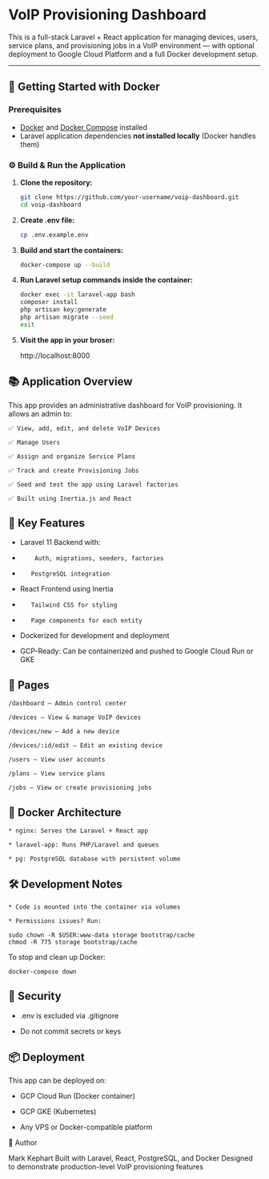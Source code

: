 # VoIP Provisioning Dashboard

This is a full-stack Laravel + React application for managing devices, users, service plans, and provisioning jobs in a VoIP environment — with optional deployment to Google Cloud Platform and a full Docker development setup.

---

## 🚀 Getting Started with Docker

### Prerequisites

- [Docker](https://docs.docker.com/get-docker/) and [Docker Compose](https://docs.docker.com/compose/install/) installed
- Laravel application dependencies **not installed locally** (Docker handles them)

### ⚙️ Build & Run the Application

1. **Clone the repository:**

   ```bash
   git clone https://github.com/your-username/voip-dashboard.git
   cd voip-dashboard

2. **Create .env file:**

    ```bash
    cp .env.example.env

3. **Build and start the containers:**

    ```bash
    docker-compose up --build

4. **Run Laravel setup commands inside the container:**

    ```bash
    docker exec -it laravel-app bash
    composer install
    php artisan key:generate
    php artisan migrate --seed
    exit

5. **Visit the app in your broser:**

    http://localhost:8000

## 📚 Application Overview

This app provides an administrative dashboard for VoIP provisioning. It allows an admin to:

    ✅ View, add, edit, and delete VoIP Devices

    ✅ Manage Users

    ✅ Assign and organize Service Plans

    ✅ Track and create Provisioning Jobs

    ✅ Seed and test the app using Laravel factories

    ✅ Built using Inertia.js and React

## 📁 Key Features

*    Laravel 11 Backend with:

*         Auth, migrations, seeders, factories

*        PostgreSQL integration

*    React Frontend using Inertia

*        Tailwind CSS for styling

*        Page components for each entity

*    Dockerized for development and deployment

*    GCP-Ready: Can be containerized and pushed to Google Cloud Run or GKE

## 🧱 Pages

    /dashboard – Admin control center

    /devices – View & manage VoIP devices

    /devices/new – Add a new device

    /devices/:id/edit – Edit an existing device

    /users – View user accounts

    /plans – View service plans

    /jobs – View or create provisioning jobs

## 🐳 Docker Architecture

    * nginx: Serves the Laravel + React app

    * laravel-app: Runs PHP/Laravel and queues

    * pg: PostgreSQL database with persistent volume

## 🛠 Development Notes

    * Code is mounted into the container via volumes

    * Permissions issues? Run:

    sudo chown -R $USER:www-data storage bootstrap/cache
    chmod -R 775 storage bootstrap/cache
    
To stop and clean up Docker:

    docker-compose down

## 🔐 Security

*    .env is excluded via .gitignore

*    Do not commit secrets or keys

## 📦 Deployment

This app can be deployed on:

*    GCP Cloud Run (Docker container)

*    GCP GKE (Kubernetes)

*    Any VPS or Docker-compatible platform

👤 Author

Mark Kephart
Built with Laravel, React, PostgreSQL, and Docker
Designed to demonstrate production-level VoIP provisioning features
